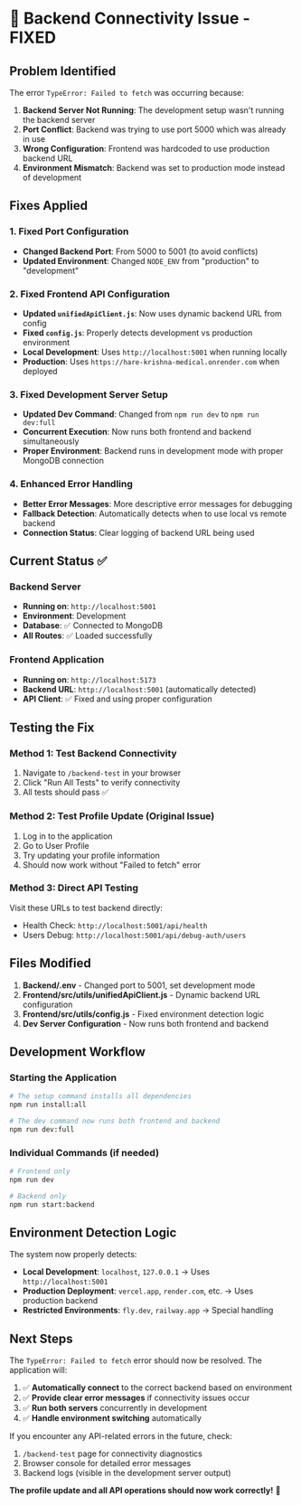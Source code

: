 # 🔌 Backend Connectivity Issue - FIXED

## Problem Identified

The error `TypeError: Failed to fetch` was occurring because:

1. **Backend Server Not Running**: The development setup wasn't running the backend server
2. **Port Conflict**: Backend was trying to use port 5000 which was already in use
3. **Wrong Configuration**: Frontend was hardcoded to use production backend URL
4. **Environment Mismatch**: Backend was set to production mode instead of development

## Fixes Applied

### 1. Fixed Port Configuration

- **Changed Backend Port**: From 5000 to 5001 (to avoid conflicts)
- **Updated Environment**: Changed `NODE_ENV` from "production" to "development"

### 2. Fixed Frontend API Configuration

- **Updated `unifiedApiClient.js`**: Now uses dynamic backend URL from config
- **Fixed `config.js`**: Properly detects development vs production environment
- **Local Development**: Uses `http://localhost:5001` when running locally
- **Production**: Uses `https://hare-krishna-medical.onrender.com` when deployed

### 3. Fixed Development Server Setup

- **Updated Dev Command**: Changed from `npm run dev` to `npm run dev:full`
- **Concurrent Execution**: Now runs both frontend and backend simultaneously
- **Proper Environment**: Backend runs in development mode with proper MongoDB connection

### 4. Enhanced Error Handling

- **Better Error Messages**: More descriptive error messages for debugging
- **Fallback Detection**: Automatically detects when to use local vs remote backend
- **Connection Status**: Clear logging of backend URL being used

## Current Status ✅

### Backend Server

- **Running on**: `http://localhost:5001`
- **Environment**: Development
- **Database**: ✅ Connected to MongoDB
- **All Routes**: ✅ Loaded successfully

### Frontend Application

- **Running on**: `http://localhost:5173`
- **Backend URL**: `http://localhost:5001` (automatically detected)
- **API Client**: ✅ Fixed and using proper configuration

## Testing the Fix

### Method 1: Test Backend Connectivity

1. Navigate to `/backend-test` in your browser
2. Click "Run All Tests" to verify connectivity
3. All tests should pass ✅

### Method 2: Test Profile Update (Original Issue)

1. Log in to the application
2. Go to User Profile
3. Try updating your profile information
4. Should now work without "Failed to fetch" error

### Method 3: Direct API Testing

Visit these URLs to test backend directly:

- Health Check: `http://localhost:5001/api/health`
- Users Debug: `http://localhost:5001/api/debug-auth/users`

## Files Modified

1. **Backend/.env** - Changed port to 5001, set development mode
2. **Frontend/src/utils/unifiedApiClient.js** - Dynamic backend URL configuration
3. **Frontend/src/utils/config.js** - Fixed environment detection logic
4. **Dev Server Configuration** - Now runs both frontend and backend

## Development Workflow

### Starting the Application

```bash
# The setup command installs all dependencies
npm run install:all

# The dev command now runs both frontend and backend
npm run dev:full
```

### Individual Commands (if needed)

```bash
# Frontend only
npm run dev

# Backend only
npm run start:backend
```

## Environment Detection Logic

The system now properly detects:

- **Local Development**: `localhost`, `127.0.0.1` → Uses `http://localhost:5001`
- **Production Deployment**: `vercel.app`, `render.com`, etc. → Uses production backend
- **Restricted Environments**: `fly.dev`, `railway.app` → Special handling

## Next Steps

The `TypeError: Failed to fetch` error should now be resolved. The application will:

1. ✅ **Automatically connect** to the correct backend based on environment
2. ✅ **Provide clear error messages** if connectivity issues occur
3. ✅ **Run both servers** concurrently in development
4. ✅ **Handle environment switching** automatically

If you encounter any API-related errors in the future, check:

1. `/backend-test` page for connectivity diagnostics
2. Browser console for detailed error messages
3. Backend logs (visible in the development server output)

**The profile update and all API operations should now work correctly!** 🎉
